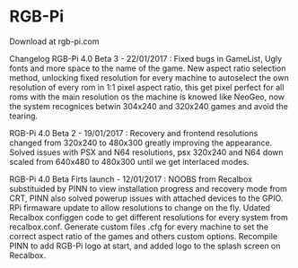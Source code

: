 # RGB-Pi

Download at rgb-pi.com

Changelog
RGB-Pi 4.0 Beta 3 - 22/01/2017 :
Fixed bugs in GameList, Ugly fonts and more space to the name of the game.
New aspect ratio selection method, unlocking fixed resolution for every machine to autoselect the own resolution of every rom in 1:1 pixel aspect ratio, this get pixel perfect for all roms with the main resolution os the machine is knowed like NeoGeo, now the system recognices betwin 304x240 and 320x240 games and avoid the tearing.

RGB-Pi 4.0 Beta 2 - 19/01/2017 :
Recovery and frontend resolutions changed from 320x240 to 480x300 greatly improving the appearance.
Solved issues with PSX and N64 resolutions, psx 320x240 and N64 down scaled from 640x480 to 480x300 until we get interlaced modes.

RGB-Pi 4.0 Beta Firts launch - 12/01/2017 :
NOOBS from Recalbox substituided by PINN to view installation progress and recovery mode from CRT, PINN also solved powerup issues with attached devices to the GPIO.
RPi firmaware update to allow resolutions to change on the fly.
Udated Recalbox configgen code to get different resolutions for every system from recalbox.conf.
Generate custom files .cfg for every machine to set the correct aspect ratio of the games and others custom options.
Recompile PINN to add RGB-Pi logo at start, and added logo to the splash screen on Recalbox.
